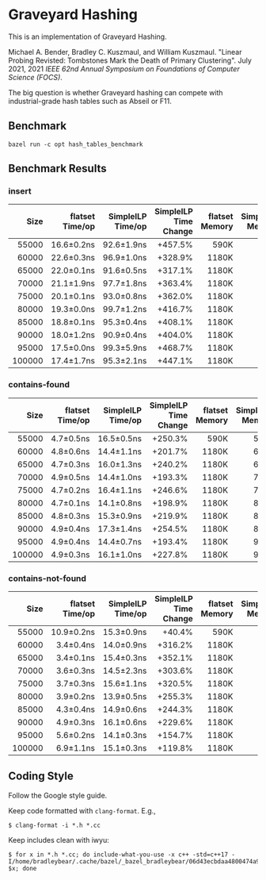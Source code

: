 # Graveyard Hashing

This is an implementation of Graveyard Hashing.

Michael A. Bender, Bradley C. Kuszmaul, and William Kuszmaul.  "Linear Probing
Revisted: Tombstones Mark the Death of Primary Clustering".  July 2021, 2021
*IEEE 62nd Annual Symposium on Foundations of Computer Science (FOCS)*.

The big question is whether Graveyard hashing can compete with industrial-grade
hash tables such as Abseil or F11.

## Benchmark

```shell
bazel run -c opt hash_tables_benchmark
```

## Benchmark Results
### insert

|Size|flatset Time/op|SimpleILP Time/op|SimpleILP Time Change|flatset Memory|SimpleILP Memory|SimpleILP Memory Change|
|---:|------:|---:|---:|---:|---:|---:|
|55000|16.6±0.2ns|92.6±1.9ns|+457.5%|590K|522K|-11.4%|
|60000|22.6±0.3ns|96.9±1.0ns|+328.9%|1180K|609K|-48.3%|
|65000|22.0±0.1ns|91.6±0.5ns|+317.1%|1180K|609K|-48.3%|
|70000|21.1±1.9ns|97.7±1.8ns|+363.4%|1180K|711K|-39.7%|
|75000|20.1±0.1ns|93.0±0.8ns|+362.0%|1180K|711K|-39.7%|
|80000|19.3±0.0ns|99.7±1.2ns|+416.7%|1180K|829K|-29.7%|
|85000|18.8±0.1ns|95.3±0.4ns|+408.1%|1180K|829K|-29.7%|
|90000|18.0±1.2ns|90.9±0.4ns|+404.0%|1180K|829K|-29.7%|
|95000|17.5±0.0ns|99.3±5.9ns|+468.7%|1180K|968K|-18.0%|
|100000|17.4±1.7ns|95.3±2.1ns|+447.1%|1180K|968K|-18.0%|

### contains-found

|Size|flatset Time/op|SimpleILP Time/op|SimpleILP Time Change|flatset Memory|SimpleILP Memory|SimpleILP Memory Change|
|---:|------:|---:|---:|---:|---:|---:|
|55000|4.7±0.5ns|16.5±0.5ns|+250.3%|590K|522K|-11.4%|
|60000|4.8±0.6ns|14.4±1.1ns|+201.7%|1180K|609K|-48.3%|
|65000|4.7±0.3ns|16.0±1.3ns|+240.2%|1180K|609K|-48.3%|
|70000|4.9±0.5ns|14.4±1.0ns|+193.3%|1180K|711K|-39.7%|
|75000|4.7±0.2ns|16.4±1.1ns|+246.6%|1180K|711K|-39.7%|
|80000|4.7±0.1ns|14.1±0.8ns|+198.9%|1180K|829K|-29.7%|
|85000|4.8±0.3ns|15.3±0.9ns|+219.9%|1180K|829K|-29.7%|
|90000|4.9±0.4ns|17.3±1.4ns|+254.5%|1180K|829K|-29.7%|
|95000|4.9±0.4ns|14.4±0.7ns|+193.4%|1180K|968K|-18.0%|
|100000|4.9±0.3ns|16.1±1.0ns|+227.8%|1180K|968K|-18.0%|

### contains-not-found

|Size|flatset Time/op|SimpleILP Time/op|SimpleILP Time Change|flatset Memory|SimpleILP Memory|SimpleILP Memory Change|
|---:|------:|---:|---:|---:|---:|---:|
|55000|10.9±0.2ns|15.3±0.9ns|+40.4%|590K|522K|-11.4%|
|60000|3.4±0.4ns|14.0±0.9ns|+316.2%|1180K|609K|-48.3%|
|65000|3.4±0.1ns|15.4±0.3ns|+352.1%|1180K|609K|-48.3%|
|70000|3.6±0.3ns|14.5±2.3ns|+303.6%|1180K|711K|-39.7%|
|75000|3.7±0.3ns|15.6±1.1ns|+320.5%|1180K|711K|-39.7%|
|80000|3.9±0.2ns|13.9±0.5ns|+255.3%|1180K|829K|-29.7%|
|85000|4.3±0.4ns|14.9±0.6ns|+244.3%|1180K|829K|-29.7%|
|90000|4.9±0.3ns|16.1±0.6ns|+229.6%|1180K|829K|-29.7%|
|95000|5.6±0.2ns|14.1±0.3ns|+154.7%|1180K|968K|-18.0%|
|100000|6.9±1.1ns|15.1±0.3ns|+119.8%|1180K|968K|-18.0%|

## Coding Style

Follow the Google style guide.

Keep code formatted with `clang-format`.  E.g.,
```shell
$ clang-format -i *.h *.cc
```

Keep includes clean with iwyu:

```shell
$ for x in *.h *.cc; do include-what-you-use -x c++ -std=c++17 -I/home/bradleybear/.cache/bazel/_bazel_bradleybear/06d43ecbdaa4800474a92f4f59e8b2b3/external/com_google_absl/ $x; done
```
